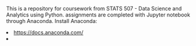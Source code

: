 This is a repository for coursework from STATS 507 - Data Science and Analytics using Python.
assignments are completed with Jupyter notebook through Anaconda. Install Anaconda: <li>https://docs.anaconda.com/<li>
